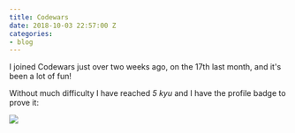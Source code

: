 ```yaml
---
title: Codewars
date: 2018-10-03 22:57:00 Z
categories:
- blog
---
```


I joined Codewars just over two weeks ago, on the 17th last month, and it's been a lot of fun!

Without much difficulty I have reached *5 kyu* and I have the profile badge to prove it:

<img src="/users/dafuloth/badges/large">